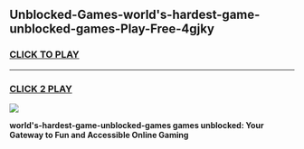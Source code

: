
## Unblocked-Games-world's-hardest-game-unblocked-games-Play-Free-4gjky
<h3>
<a href="https://premium76.site?title=world's-hardest-game-unblocked-games&ref=24M">CLICK TO PLAY</a></h3>
<hr>

<h3>
<a href="https://premium76.site?title=world's-hardest-game-unblocked-games&ref=24M">CLICK 2 PLAY</a>
  
</h3>

<a href="https://premium76.site?title=world's-hardest-game-unblocked-games&ref=24M"><img src="https://clearcache.store/games.png"></a>


**world's-hardest-game-unblocked-games games unblocked: Your Gateway to Fun and Accessible Online Gaming**
